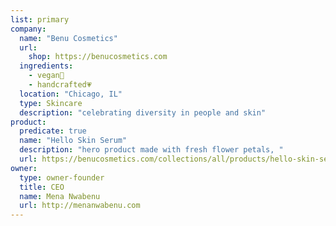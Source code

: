 ```yaml
---
list: primary
company:
  name: "Benu Cosmetics"
  url:
    shop: https://benucosmetics.com
  ingredients:
    - vegan🌱
    - handcrafted💗
  location: "Chicago, IL"
  type: Skincare
  description: "celebrating diversity in people and skin"
product:
  predicate: true
  name: "Hello Skin Serum"
  description: "hero product made with fresh flower petals, "
  url: https://benucosmetics.com/collections/all/products/hello-skin-serum
owner:
  type: owner-founder
  title: CEO
  name: Mena Nwabenu
  url: http://menanwabenu.com
---
```


